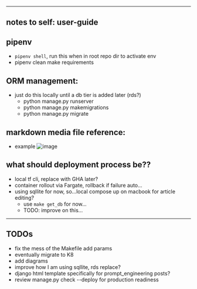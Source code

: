 #
------------------------------------------------------------------------------
## notes to self: user-guide

## pipenv
- `pipenv shell`, run this when in root repo dir to activate env
- pipenv clean
make requirements

## ORM management:
- just do this locally until a db tier is added later (rds?)
    - python manage.py runserver
    - python manage.py makemigrations
    - python manage.py migrate

## markdown media file reference:
- example
    ![image](http://localhost:8000/media/kairos_default.jpg)

## what should deployment process be??
- local tf cli, replace with GHA later?
- container rollout via Fargate, rollback if failure auto...
- using sqllite for now, so...local compose up on macbook for article editing?
    - use `make get_db` for now...
    - TODO: improve on this...


------------------------------------------------------------------------------
## TODOs
- fix the mess of the Makefile add params
- eventually migrate to K8
- add diagrams
- improve how I am using sqllite, rds replace?
- django html template specifically for prompt_engineering posts?
- review manage.py check --deploy for production readiness
